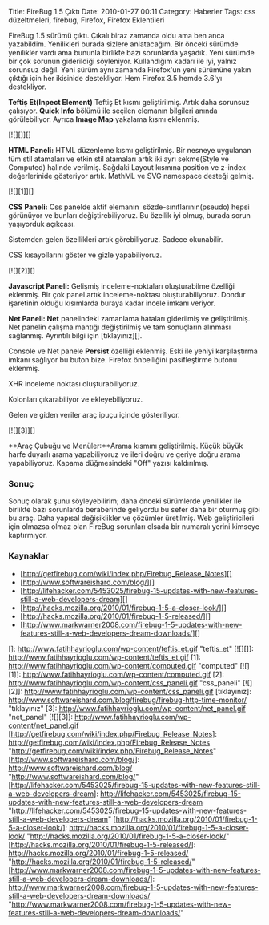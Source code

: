 Title: FireBug 1.5 Çıktı
Date: 2010-01-27 00:11
Category: Haberler
Tags: css düzeltmeleri, firebug, Firefox, Firefox Eklentileri

FireBug 1.5 sürümü çıktı. Çıkalı biraz zamanda oldu ama ben anca
yazabildim. Yenilikleri burada sizlere anlatacağım. Bir önceki sürümde
yenilikler vardı ama bununla birlikte bazı sorunlarda yaşadık. Yeni
sürümde bir çok sorunun giderildiği söyleniyor. Kullandığım kadarı ile
iyi, yalnız sorunsuz değil. Yeni sürüm aynı zamanda Firefox'un yeni
sürümüne yakın çıktığı için her ikisinide destekliyor. Hem Firefox 3.5
hemde 3.6'yı destekliyor.

**Teftiş Et(Inpect Element)** Teftiş Et kısmı geliştirilmiş. Artık daha
sorunsuz çalışıyor. **Quick Info** bölümü ile seçilen elemanın bilgileri
anında görülebiliyor. Ayrıca **Image Map** yakalama kısmı eklenmiş.

[![][]][]

**HTML Paneli:** HTML düzenleme kısmı geliştirilmiş. Bir nesneye
uygulanan tüm stil atamaları ve etkin stil atamaları artık iki ayrı
sekme(Style ve Computed) halinde verilmiş. Sağdaki Layout kısmına
position ve z-index değerlerinide gösteriyor artık. MathML ve SVG
namespace desteği gelmiş.

[![][1]][]

**CSS Paneli:** Css panelde aktif elemanın  sözde-sınıflarının(pseudo)
hepsi görünüyor ve bunları değiştirebiliyoruz. Bu özellik iyi olmuş,
burada sorun yaşıyorduk açıkçası. 

Sistemden gelen özellikleri artık görebiliyoruz. Sadece okunabilir.

CSS kısayollarını göster ve gizle yapabiliyoruz.

[![][2]][]

**Javascript Paneli:** Gelişmiş inceleme-noktaları oluşturabilme
özelliği eklenmiş. Bir çok panel artık inceleme-noktası
oluşturabiliyoruz. Dondur işaretinin olduğu kısımlarda buraya kadar
incele imkanı veriyor.

**Net Paneli: Net** panelindeki zamanlama hataları giderilmiş ve
geliştirilmiş. Net panelin çalışma mantığı değiştirilmiş ve tam
sonuçların alınması sağlanmış. Ayrıntılı bilgi için [tıklayınız][]. 

Console ve Net panele **Persist** özelliği eklenmiş. Eski ile yeniyi
karşılaştırma imkanı sağlıyor bu buton bize. Firefox önbelliğini
pasifleştirme butonu eklenmiş. 

XHR inceleme noktası oluşturabiliyoruz.

Kolonları çıkarabiliyor ve ekleyebiliyoruz.

Gelen ve giden veriler araç ipuçu içinde gösteriliyor.

[![][3]][]

**Araç Çubuğu ve Menüler:**Arama kısmını geliştirilmiş. Küçük büyük
harfe duyarlı arama yapabiliyoruz ve ileri doğru ve geriye doğru arama
yapabiliyoruz. Kapama düğmesindeki "Off" yazısı kaldırılmış.

### Sonuç

Sonuç olarak şunu söyleyebilirim; daha önceki sürümlerde yenilikler ile
birlikte bazı sorunlarda beraberinde geliyordu bu sefer daha bir oturmuş
gibi bu araç. Daha yapısal değişiklikler ve çözümler üretilmiş. Web
geliştiricileri için olmazsa olmaz olan FireBug sorunları olsada bir
numaralı yerini kimseye kaptırmıyor.

### Kaynaklar

-   [http://getfirebug.com/wiki/index.php/Firebug_Release_Notes][]
-   [http://www.softwareishard.com/blog/][]
-   [http://lifehacker.com/5453025/firebug-15-updates-with-new-features-still-a-web-developers-dream][]
-   [http://hacks.mozilla.org/2010/01/firebug-1-5-a-closer-look/][]
-   [http://hacks.mozilla.org/2010/01/firebug-1-5-released/][]
-   [http://www.markwarner2008.com/firebug-1-5-updates-with-new-features-still-a-web-developers-dream-downloads/][]

</p>

  []: http://www.fatihhayrioglu.com/wp-content/teftis_et.gif "teftis_et"
  [![][]]: http://www.fatihhayrioglu.com/wp-content/teftis_et.gif
  [1]: http://www.fatihhayrioglu.com/wp-content/computed.gif "computed"
  [![][1]]: http://www.fatihhayrioglu.com/wp-content/computed.gif
  [2]: http://www.fatihhayrioglu.com/wp-content/css_paneli.gif
    "css_paneli"
  [![][2]]: http://www.fatihhayrioglu.com/wp-content/css_paneli.gif
  [tıklayınız]: http://www.softwareishard.com/blog/firebug/firebug-http-time-monitor/
    "tıklayınız"
  [3]: http://www.fatihhayrioglu.com/wp-content/net_panel.gif
    "net_panel"
  [![][3]]: http://www.fatihhayrioglu.com/wp-content/net_panel.gif
  [http://getfirebug.com/wiki/index.php/Firebug_Release_Notes]: http://getfirebug.com/wiki/index.php/Firebug_Release_Notes
    "http://getfirebug.com/wiki/index.php/Firebug_Release_Notes"
  [http://www.softwareishard.com/blog/]: http://www.softwareishard.com/blog/
    "http://www.softwareishard.com/blog/"
  [http://lifehacker.com/5453025/firebug-15-updates-with-new-features-still-a-web-developers-dream]:    http://lifehacker.com/5453025/firebug-15-updates-with-new-features-still-a-web-developers-dream
    "http://lifehacker.com/5453025/firebug-15-updates-with-new-features-still-a-web-developers-dream"
  [http://hacks.mozilla.org/2010/01/firebug-1-5-a-closer-look/]: http://hacks.mozilla.org/2010/01/firebug-1-5-a-closer-look/
    "http://hacks.mozilla.org/2010/01/firebug-1-5-a-closer-look/"
  [http://hacks.mozilla.org/2010/01/firebug-1-5-released/]: http://hacks.mozilla.org/2010/01/firebug-1-5-released/
    "http://hacks.mozilla.org/2010/01/firebug-1-5-released/"
  [http://www.markwarner2008.com/firebug-1-5-updates-with-new-features-still-a-web-developers-dream-downloads/]:    http://www.markwarner2008.com/firebug-1-5-updates-with-new-features-still-a-web-developers-dream-downloads/
    "http://www.markwarner2008.com/firebug-1-5-updates-with-new-features-still-a-web-developers-dream-downloads/"
